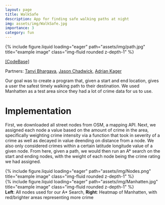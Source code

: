 ```yaml
---
layout: page
title: WalkSafe
description: App for finding safe walking paths at night
img: assets/img/WalkSafe.jpg
importance: 3
category: fun
---
```


<div class="row">
    <div class="col-sm mt-3 mt-md-0">
        {% include figure.liquid loading="eager" path="assets/img/path.jpg"  title="example image" class="img-fluid rounded z-depth-1" %}
    </div>
</div>

<a class="text" href="https://github.com/jasonchadwick/WalkSafe">[CodeBase]</a>

Partners: [Tanvi Bhargava](https://www.linkedin.com/in/tanvi-bhargava-2b23060/), [Jason Chadwick](https://www.linkedin.com/in/jasonchadwick/), [Adrian Kager](https://www.linkedin.com/in/adriankager/)

Our goal was to create a program that, given a start and end location, gives a user the
safest timely walking path to their destination. We used Manhatten as a test area since they had
a lot of crime data for us to use.

# Implementation

First, we downloaded all street nodes from OSM, a mapping API. Next, we assigned each node a
value based on the amount of crime in the area, specifically weighting crime intensity via
a function that took in severity of a crime as well as decayed in value deending on distance
from a node. We also only considered crimes within a certain latitude longitude value of a given
node.
From here, given a path, we would then run an A* search on the start and ending nodes, with the
weight of each node being the crime rating we had assigned.

<div class="row">
    <div class="col-sm mt-3 mt-md-0">
        {% include figure.liquid loading="eager" path="assets/img/Nodes.png" title="example image" class="img-fluid rounded z-depth-1" %}
    </div>
    <div class="col-sm mt-3 mt-md-0">
        {% include figure.liquid loading="eager" path="assets/img/Manhatten.jpg" title="example image"   class="img-fluid rounded z-depth-1" %}
    </div>
</div>
<div class="caption">
    <b>Left</b>: All nodes used for our A* Search, <b>Right</b>: Heatmap of Manhatten, with red/brighter areas representing more crime
</div>